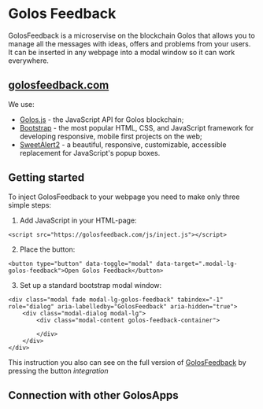 # Golos Feedback

GolosFeedback is a microservise on the blockchain Golos that allows you to manage all the messages with ideas, offers and problems from your users. It can be inserted in any webpage into a modal window so it can work everywhere.

## [golosfeedback.com](https://golosfeedback.com/)

We use:
* [Golos.js](https://github.com/GolosChain/golos-js) - the JavaScript API for Golos blockchain;
* [Bootstrap](https://github.com/twbs/bootstrap) - the most popular HTML, CSS, and JavaScript framework for developing responsive, mobile first projects on the web;
* [SweetAlert2](https://github.com/limonte/sweetalert2) - a beautiful, responsive, customizable, accessible replacement for JavaScript's popup boxes.


## Getting started


To inject GolosFeedback to your webpage you need to make only three simple steps:
1. Add JavaScript in your HTML-page: 
```
<script src="https://golosfeedback.com/js/inject.js"></script>
```
2. Place the button:
```
<button type="button" data-toggle="modal" data-target=".modal-lg-golos-feedback">Open Golos Feedback</button>
```
3. Set up a standard bootstrap modal window:
```
<div class="modal fade modal-lg-golos-feedback" tabindex="-1" role="dialog" aria-labelledby="GolosFeedback" aria-hidden="true">
    <div class="modal-dialog modal-lg">
        <div class="modal-content golos-feedback-container">
            
        </div>
    </div>
</div>
```
This instruction you also can see on the full version of [GolosFeedback](https://golosfeedback.com/) by pressing the button *integration*

## Connection with other GolosApps

